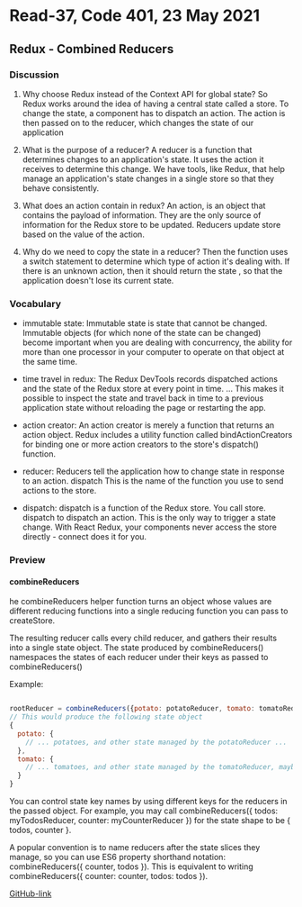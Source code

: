 # Read-37, Code 401, 23 May 2021

## Redux - Combined Reducers

### Discussion

1. Why choose Redux instead of the Context API for global state?
   So Redux works around the idea of having a central state called a store. To change the state, a component has to dispatch an action. The action is then passed on to the reducer, which changes the state of our application

2. What is the purpose of a reducer?
   A reducer is a function that determines changes to an application's state. It uses the action it receives to determine this change. We have tools, like Redux, that help manage an application's state changes in a single store so that they behave consistently.

3. What does an action contain in redux?
   An action, is an object that contains the payload of information. They are the only source of information for the Redux store to be updated. Reducers update store based on the value of the action.

4. Why do we need to copy the state in a reducer?
   Then the function uses a switch statement to determine which type of action it's dealing with. If there is an unknown action, then it should return the state , so that the application doesn't lose its current state.

### Vocabulary

- immutable state: Immutable state is state that cannot be changed. Immutable objects (for which none of the state can be changed) become important when you are dealing with concurrency, the ability for more than one processor in your computer to operate on that object at the same time.

- time travel in redux: The Redux DevTools records dispatched actions and the state of the Redux store at every point in time. ... This makes it possible to inspect the state and travel back in time to a previous application state without reloading the page or restarting the app.

- action creator: An action creator is merely a function that returns an action object. Redux includes a utility function called bindActionCreators for binding one or more action creators to the store's dispatch() function.

- reducer: Reducers tell the application how to change state in response to an action. dispatch This is the name of the function you use to send actions to the store.

- dispatch: dispatch is a function of the Redux store. You call store. dispatch to dispatch an action. This is the only way to trigger a state change. With React Redux, your components never access the store directly - connect does it for you.

### Preview

#### combineReducers

he combineReducers helper function turns an object whose values are different reducing functions into a single reducing function you can pass to createStore.

The resulting reducer calls every child reducer, and gathers their results into a single state object. The state produced by combineReducers() namespaces the states of each reducer under their keys as passed to combineReducers()

Example:

```js

rootReducer = combineReducers({potato: potatoReducer, tomato: tomatoReducer})
// This would produce the following state object
{
  potato: {
    // ... potatoes, and other state managed by the potatoReducer ...
  },
  tomato: {
    // ... tomatoes, and other state managed by the tomatoReducer, maybe some nice sauce? ...
  }
}
```

You can control state key names by using different keys for the reducers in the passed object. For example, you may call combineReducers({ todos: myTodosReducer, counter: myCounterReducer }) for the state shape to be { todos, counter }.

A popular convention is to name reducers after the state slices they manage, so you can use ES6 property shorthand notation: combineReducers({ counter, todos }). This is equivalent to writing combineReducers({ counter: counter, todos: todos }).

[GitHub-link](https://omar-tarawneh.github.io/reading-notes/reading-notes-code401/read-37)
